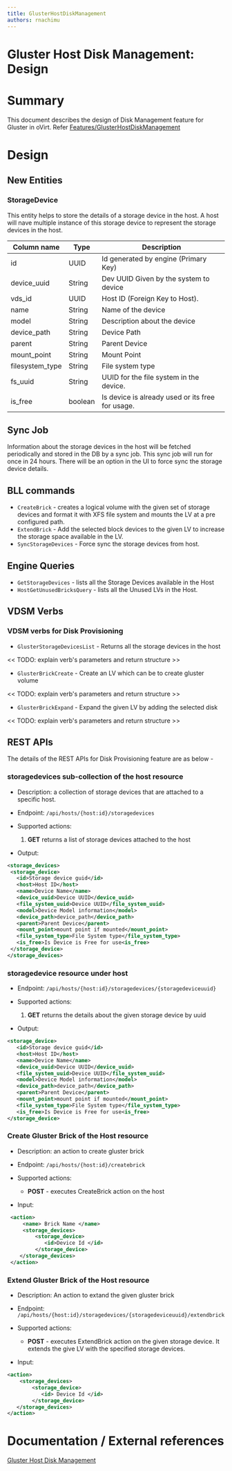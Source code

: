 ```yaml
---
title: GlusterHostDiskManagement
authors: rnachimu
---
```


# Gluster Host Disk Management: Design

# Summary

This document describes the design of Disk Management feature for Gluster in oVirt.
Refer [Features/GlusterHostDiskManagement](/develop/release-management/features/gluster/glusterhostdiskmanagement.html)

# Design

## New Entities

### StorageDevice

This entity helps to store the details of a storage device in the host. A host will nave multiple instance of this storage device to represent the storage devices in the host.

| Column name      | Type    | Description                                      |
|------------------|---------|--------------------------------------------------|
| id               | UUID    | Id generated by engine (Primary Key)             |
| device_uuid      | String  | Dev UUID Given by the system to device           |
| vds_id           | UUID    | Host ID (Foreign Key to Host).                   |
| name             | String  | Name of the device                               |
| model            | String  | Description about the device                     |
| device_path      | String  | Device Path                                      |
| parent           | String  | Parent Device                                    |
| mount_point      | String  | Mount Point                                      |
| filesystem_type  | String  | File system type                                 |
| fs_uuid          | String  | UUID for the file system in the device.          |
| is_free          | boolean | Is device is already used or its free for usage. |

## Sync Job

Information about the storage devices in the host will be fetched periodically and stored in the DB by a sync job.
This sync job will run for once in 24 hours. There will be an option in the UI to force sync the storage device details.

## BLL commands

* `CreateBrick` - creates a logical volume with the given set of storage devices and format it with XFS file system and mounts the LV at a pre configured path.
* `ExtendBrick` - Add the selected block devices to the given LV to increase the storage space available in the LV.
* `SyncStorageDevices` - Force sync the storage devices from host.

## Engine Queries

* `GetStorageDevices` - lists all the Storage Devices available in the Host
* `HostGetUnusedBricksQuery` - lists all the Unused LVs in the Host.

## VDSM Verbs

### VDSM verbs for Disk Provisioning

*   `GlusterStorageDevicesList` - Returns all the storage devices in the host

<< TODO: explain verb's parameters and return structure >>

*   `GlusterBrickCreate` - Create an LV which can be to create gluster volume

<< TODO: explain verb's parameters and return structure >>

*   `GlusterBrickExpand` - Expand the given LV by adding the selected disk

<< TODO: explain verb's parameters and return structure >>

## REST APIs

The details of the REST APIs for Disk Provisioning feature are as below -

### storagedevices sub-collection of the host resource

* Description: a collection of storage devices that are attached to a specific host.

* Endpoint: `/api/hosts/{host:id}/storagedevices`

* Supported actions:
    1.  **GET** returns a list of storage devices attached to the host

* Output:

```xml
<storage_devices>
 <storage_device>
   <id>Storage device guid</id>
   <host>Host ID</host>
   <name>Device Name</name>
   <device_uuid>Device UUID</device_uuid>
   <file_system_uuid>Device UUID</file_system_uuid>
   <model>Device Model information</model>
   <device_path>device_path</device_path>
   <parent>Parent Device</parent>
   <mount_point>mount point if mounted</mount_point>
   <file_system_type>File System type</file_system_type>
   <is_free>Is Device is Free for use<is_free>
 </storage_device>
</storage_devices>
```

### storagedevice resource under host

* Endpoint: `/api/hosts/{host:id}/storagedevices/{storagedeviceuuid}`

*   Supported actions:
    1.  **GET** returns the details about the given storage device by uuid

* Output:

```xml
<storage_device>
   <id>Storage device guid</id>
   <host>Host ID</host>
   <name>Device Name</name>
   <device_uuid>Device UUID</device_uuid>
   <file_system_uuid>Device UUID</file_system_uuid>
   <model>Device Model information</model>
   <device_path>device_path</device_path>
   <parent>Parent Device</parent>
   <mount_point>mount point if mounted</mount_point>
   <file_system_type>File System type</file_system_type>
   <is_free>Is Device is Free for use<is_free>
</storage_device>
```

### Create Gluster Brick of the Host resource

* Description: an action to create gluster brick

* Endpoint: `/api/hosts/{host:id}/createbrick`

* Supported actions:
    - **POST** - executes CreateBrick action on the host

* Input:

```xml
 <action>
     <name> Brick Name </name>
     <storage_devices>
         <storage_device>
            <id>Device Id </id>
         </storage_device>
    </storage_devices>
 </action>
```

### Extend Gluster Brick of the Host resource

* Description: An action to extand the given gluster brick

* Endpoint: `/api/hosts/{host:id}/storagedevices/{storagedeviceuuid}/extendbrick`

*   Supported actions:
    -   **POST** - executes ExtendBrick action on the given storage device. It extends the give LV with the specified storage devices.

* Input:

```xml
<action>
    <storage_devices>
        <storage_device>
           <id> Device Id </id>
        </storage_device>
   </storage_devices>
</action>
```

# Documentation / External references

[Gluster Host Disk Management](/develop/release-management/features/gluster/glusterhostdiskmanagement.html)
